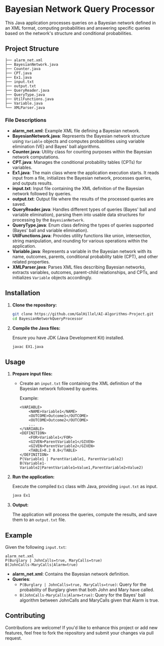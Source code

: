 
# Bayesian Network Query Processor

This Java application processes queries on a Bayesian network defined in an XML format, computing probabilities and answering specific queries based on the network's structure and conditional probabilities.

## Project Structure

```
├── alarm_net.xml
├── BayesianNetwork.java
├── Counter.java
├── CPT.java
├── Ex1.java
├── input.txt
├── output.txt
├── QueryReader.java
├── QueryType.java
├── UtilFunctions.java
├── Variable.java
└── XMLParser.java
```

### File Descriptions

- **alarm_net.xml**: Example XML file defining a Bayesian network.
- **BayesianNetwork.java**: Represents the Bayesian network structure using `Variable` objects and computes probabilities using variable elimination (VE) and Bayes' ball algorithms.
- **Counter.java**: Utility class for counting purposes within the Bayesian network computations.
- **CPT.java**: Manages the conditional probability tables (CPTs) for variables.
- **Ex1.java**: The main class where the application execution starts. It reads input from a file, initializes the Bayesian network, processes queries, and outputs results.
- **input.txt**: Input file containing the XML definition of the Bayesian network followed by queries.
- **output.txt**: Output file where the results of the processed queries are saved.
- **QueryReader.java**: Handles different types of queries (Bayes' ball and variable elimination), parsing them into usable data structures for processing by the `BayesianNetwork`.
- **QueryType.java**: Enum class defining the types of queries supported (Bayes' ball and variable elimination).
- **UtilFunctions.java**: Provides utility functions like union, intersection, string manipulation, and rounding for various operations within the application.
- **Variable.java**: Represents a variable in the Bayesian network with its name, outcomes, parents, conditional probability table (CPT), and other related properties.
- **XMLParser.java**: Parses XML files describing Bayesian networks, extracts variables, outcomes, parent-child relationships, and CPTs, and initializes `Variable` objects accordingly.

## Installation

1. **Clone the repository:**

   ```bash
   git clone https://github.com/GalHillel/AI-Algorithms-Project.git
   cd BayesianNetworkQueryProcessor
   ```

2. **Compile the Java files:**

   Ensure you have JDK (Java Development Kit) installed.

   ```bash
   javac EX1.java
   ```

## Usage

1. **Prepare input files:**

   - Create an `input.txt` file containing the XML definition of the Bayesian network followed by queries.
   
     Example:
     ```
     <VARIABLE>
         <NAME>Variable1</NAME>
         <OUTCOME>Outcome1</OUTCOME>
         <OUTCOME>Outcome2</OUTCOME>
         ...
     </VARIABLE>
     <DEFINITION>
         <FOR>Variable1</FOR>
         <GIVEN>ParentVariable1</GIVEN>
         <GIVEN>ParentVariable2</GIVEN>
         <TABLE>0.2 0.8</TABLE>
     </DEFINITION>
     P(Variable1 | ParentVariable1, ParentVariable2)
     B(Variable1-Variable2|ParentVariable1=Value1,ParentVariable2=Value2)
     ```

2. **Run the application:**

   Execute the compiled `Ex1` class with Java, providing `input.txt` as input.

   ```bash
   java Ex1
   ```

3. **Output:**

   The application will process the queries, compute the results, and save them to an `output.txt` file.

## Example

Given the following `input.txt`:

```
alarm_net.xml
P(Burglary | JohnCalls=true, MaryCalls=true)
B(JohnCalls-MaryCalls|Alarm=true)
```

- **alarm_net.xml**: Contains the Bayesian network definition.
- **Queries**:
  - `P(Burglary | JohnCalls=true, MaryCalls=true)`: Query for the probability of Burglary given that both John and Mary have called.
  - `B(JohnCalls-MaryCalls|Alarm=true)`: Query for the Bayes' ball algorithm between JohnCalls and MaryCalls given that Alarm is true.

## Contributing

Contributions are welcome! If you'd like to enhance this project or add new features, feel free to fork the repository and submit your changes via pull request.

